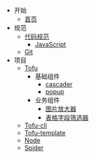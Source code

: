 - 开始
    - [首页](/)
- 规范
    - [代码规范](/code.md)
        - [JavaScript](/js_standard.md)
    - [Git](/git.md)
- 项目
    - [Tofu](/tofu.md)
		- 基础组件
			- [cascader](/cascader.md)
            - [popup](/popup.md)
        - 业务组件
            - [图片放大器](/components/previewer.md)
            - [表格字段筛选器](/field_filter.md)
    - [Tofu-cli](/tofu-cli.md)
    - [Tofu-template](/tofu-template.md)
    - [Node](/node.md)
    - [Spider](/spider.md)